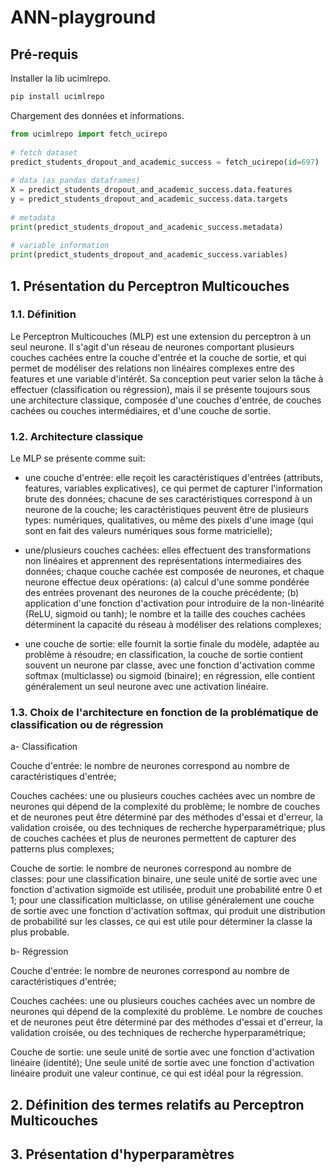 # ANN-playground

## Pré-requis
Installer la lib ucimlrepo.
```bash
pip install ucimlrepo
```
Chargement des données et informations. 
```python
from ucimlrepo import fetch_ucirepo 
  
# fetch dataset 
predict_students_dropout_and_academic_success = fetch_ucirepo(id=697) 
  
# data (as pandas dataframes) 
X = predict_students_dropout_and_academic_success.data.features 
y = predict_students_dropout_and_academic_success.data.targets 
  
# metadata 
print(predict_students_dropout_and_academic_success.metadata) 
  
# variable information 
print(predict_students_dropout_and_academic_success.variables) 

```
## 1. Présentation du Perceptron Multicouches

### 1.1. Définition
Le Perceptron Multicouches (MLP) est une extension du perceptron à un seul neurone. Il s'agit d'un réseau de neurones comportant plusieurs couches cachées entre la couche d'entrée et la couche de sortie, et qui permet de modéliser des relations non linéaires complexes entre des features et une variable d'intérêt.
Sa conception peut varier selon la tâche à effectuer (classification ou régression), mais il se présente toujours sous une architecture classique, composée d'une couches d'entrée, de couches cachées ou couches intermédiaires, et d'une couche de sortie.

### 1.2. Architecture classique

Le MLP se présente comme suit:

- une couche d'entrée: elle reçoit les caractéristiques d'entrées (attributs, features, variables explicatives), ce qui permet de capturer l'information brute des données; chacune de ses caractéristiques correspond à un neurone de la couche; les caractéristiques peuvent être de plusieurs types: numériques, qualitatives, ou même des pixels d'une image (qui sont en fait des valeurs numériques sous forme matricielle);
  
- une/plusieurs couches cachées: elles effectuent des transformations non linéaires et apprennent des représentations intermediaires des données; chaque couche cachée est composée de neurones, et chaque neurone effectue deux opérations: (a) calcul d'une somme pondérée des entrées provenant des neurones de la couche précédente; (b) application d'une fonction d'activation pour introduire de la non-linéarité (ReLU, sigmoid ou tanh); le nombre et la taille des couches cachées déterminent la capacité du réseau à modéliser des relations complexes;

- une couche de sortie: elle fournit la sortie finale du modèle, adaptée au problème à résoudre; en classification, la couche de sortie contient souvent un neurone par classe, avec une fonction d'activation comme softmax (multiclasse) ou sigmoid (binaire); en régression, elle contient généralement un seul neurone avec une activation linéaire.


### 1.3. Choix de l'architecture en fonction de la problématique de classification ou de régression

a- Classification

Couche d'entrée: le nombre de neurones correspond au nombre de caractéristiques d'entrée;

Couches cachées: une ou plusieurs couches cachées avec un nombre de neurones qui dépend de la complexité du problème; le nombre de couches et de neurones peut être déterminé par des méthodes d'essai et d'erreur, la validation croisée, ou des techniques de recherche hyperparamétrique; plus de couches cachées et plus de neurones permettent de capturer des patterns plus complexes;

Couche de sortie: le nombre de neurones correspond au nombre de classes: pour une classification binaire, une seule unité de sortie avec une fonction d'activation sigmoïde est utilisée, produit une probabilité entre 0 et 1; pour une classification multiclasse, on utilise généralement une couche de sortie avec une fonction d'activation softmax, qui produit une distribution de probabilité sur les classes, ce qui est utile pour déterminer la classe la plus probable.


b- Régression

Couche d'entrée: le nombre de neurones correspond au nombre de caractéristiques d'entrée;

Couches cachées: une ou plusieurs couches cachées avec un nombre de neurones qui dépend de la complexité du problème. Le nombre de couches et de neurones peut être déterminé par des méthodes d'essai et d'erreur, la validation croisée, ou des techniques de recherche hyperparamétrique;

Couche de sortie: une seule unité de sortie avec une fonction d'activation linéaire (identité); Une seule unité de sortie avec une fonction d'activation linéaire produit une valeur continue, ce qui est idéal pour la régression.



## 2. Définition des termes relatifs au Perceptron Multicouches



## 3. Présentation d'hyperparamètres